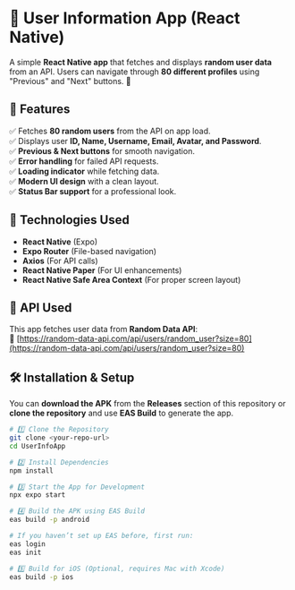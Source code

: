 # 📱 User Information App (React Native)

A simple **React Native app** that fetches and displays **random user data** from an API. Users can navigate through **80 different profiles** using "Previous" and "Next" buttons. 🚀

## 📝 Features
✅ Fetches **80 random users** from the API on app load.  
✅ Displays user **ID, Name, Username, Email, Avatar, and Password**.  
✅ **Previous & Next buttons** for smooth navigation.  
✅ **Error handling** for failed API requests.  
✅ **Loading indicator** while fetching data.  
✅ **Modern UI design** with a clean layout.  
✅ **Status Bar support** for a professional look.  

## 🚀 Technologies Used
- **React Native** (Expo)  
- **Expo Router** (File-based navigation)  
- **Axios** (For API calls)  
- **React Native Paper** (For UI enhancements)  
- **React Native Safe Area Context** (For proper screen layout)  

## 📡 API Used
This app fetches user data from **Random Data API**:  
🔗 [https://random-data-api.com/api/users/random_user?size=80](https://random-data-api.com/api/users/random_user?size=80)  

## 🛠️ Installation & Setup
You can **download the APK** from the **Releases** section of this repository or **clone the repository** and use **EAS Build** to generate the app.  

```sh
# 1️⃣ Clone the Repository
git clone <your-repo-url>
cd UserInfoApp

# 2️⃣ Install Dependencies
npm install

# 3️⃣ Start the App for Development
npx expo start

# 4️⃣ Build the APK using EAS Build
eas build -p android

# If you haven’t set up EAS before, first run:
eas login
eas init

# 5️⃣ Build for iOS (Optional, requires Mac with Xcode)
eas build -p ios
